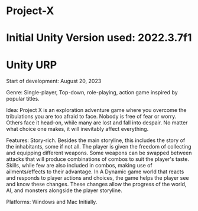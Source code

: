 # Project-X
# Initial Unity Version used: 2022.3.7f1
# Unity URP

Start of development: August 20, 2023

Genre:
Single-player, Top-down, role-playing, action game inspired by popular titles.

Idea:
Project X is an exploration adventure game where you overcome the tribulations you are too afraid to face.
Nobody is free of fear or worry. Others face it head-on, while many are lost and fall into despair.
No matter what choice one makes, it will inevitably affect everything.

Features:
Story-rich. Besides the main storyline, this includes the story of the inhabitants, some if not all.
The player is given the freedom of collecting and equipping different weapons.
Some weapons can be swapped between attacks that will produce combinations of combos to suit the player's taste.
Skills, while few are also included in combos, making use of ailments/effects to their advantage.
In A Dynamic game world that reacts and responds to player actions and choices, the game helps the player see and know these changes.
These changes allow the progress of the world, AI, and monsters alongside the player storyline. 

Platforms:
Windows and Mac Initially.


